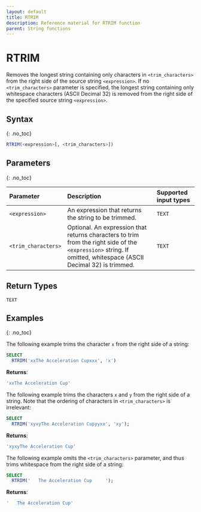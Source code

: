 ```yaml
---
layout: default
title: RTRIM
description: Reference material for RTRIM function
parent: String functions
---
```


# RTRIM

Removes the longest string containing only characters in `<trim_characters>` from the right side of the source string `<expression>`. If no `<trim_characters>` parameter is specified, the longest string containing only whitespace characters (ASCII Decimal 32) is removed from the right side of the specified source string `<expression>`.

## Syntax
{: .no_toc}

```sql
RTRIM(<expression>[, <trim_characters>])
```

## Parameters 
{: .no_toc}

| Parameter        | Description                | Supported input types | 
| :--------------- | :------------------------- | :----------|
| `<expression>`  | An expression that returns the string to be trimmed. | `TEXT` |
| `<trim_characters>` | Optional. An expression that returns characters to trim from the right side of the `<expression>` string. If omitted, whitespace (ASCII Decimal 32) is trimmed. | `TEXT` | 

## Return Types 
`TEXT`

## Examples
{: .no_toc}

The following example trims the character `x` from the right side of a string:

```sql
SELECT
  RTRIM('xxThe Acceleration Cupxxx', 'x') 
```

**Returns**:

```sql
'xxThe Acceleration Cup'
```

The following example trims the characters `x` and `y` from the right side of a string. Note that the ordering of characters in `<trim_characters>` is irrelevant:

```sql
SELECT
  RTRIM('xyxyThe Acceleration Cupyyxx', 'xy');
```

**Returns**:

```sql
'xyxyThe Acceleration Cup'
```

The following example omits the `<trim_characters>` parameter, and thus trims whitespace from the right side of a string: 

```sql
SELECT
  RTRIM('   The Acceleration Cup     ');
```

**Returns**:

```sql
'   The Acceleration Cup'
```
